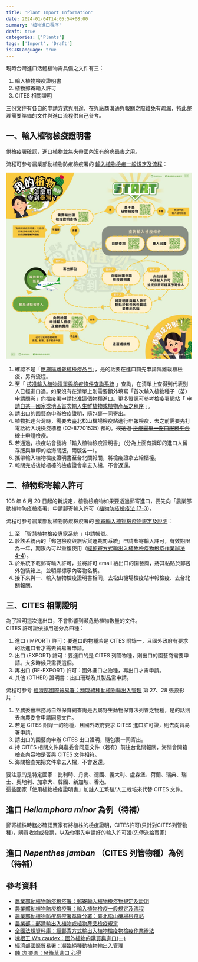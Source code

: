 ```yaml
---
title: 'Plant Import Information'
date: 2024-01-04T14:05:54+08:00
summary: '植物進口程序'
draft: true
categories: ['Plants']
tags: ['Import', 'Draft']
isCJKLanguage: true
---
```


現時台灣進口活體植物需具備之文件有三：  

1. 輸入植物檢疫證明書
2. 植物郵寄輸入許可
3. CITES 相關證明

三份文件有各自的申請方式與用途，在與廠商溝通與報關之際難免有疏漏，特此整理需要準備的文件與進口流程供自己參考。  

## 一、輸入植物檢疫證明書

供檢疫署確認，進口植物並無夾帶國內沒有的病蟲害之用。

流程可參考農業部動植物防疫檢疫署的 [輸入植物檢疫一般規定及流程](https://www.aphia.gov.tw/ws.php?id=9665)：  

![懶人包](images/植物郵包輸入規定圖示.jpg "來源：[農業部動植物防疫檢疫署](https://www.aphia.gov.tw/ws.php?id=18871)")

1. 確認不是「[應施隔離栽植檢疫品目](https://www.moa.gov.tw/ws.php?id=6108)」，是的話要在進口前先申請隔離栽植檢疫，另有流程。
2. 至「 [核准輸入植物清單與檢疫條件查詢系統](https://approve.aphia.gov.tw/Index) 」查詢，在清單上查得到代表別人已經進口過。如果沒有在清單上則需要額外填寫「首次輸入植物種子（苗）申請問卷」向檢疫署申請批准這個物種進口。更多資訊可參考檢疫署網站「 [申請自某一國家或地區首次輸入生鮮植物或植物產品之程序](https://www.aphia.gov.tw/ws.php?id=9663) 」。  
3. 請出口的園藝商申辦檢疫證明，隨包裹一同寄出。  
4. 植物抵達台灣時，需要去臺北松山機場檢疫站進行申報檢疫，去之前需要先打電話給入境檢疫櫃檯 (02-87701535) 預約。~~或透過 [檢疫雲單一窗口服務平台](https://cloudapq.aphia.gov.tw/login) 線上申請檢疫~~。  
5. 若通過，檢疫站會發給「輸入植物檢疫證明書」（分為上面有鋼印的進口人留存版與無印的給海關版，兩版各一）。  
6. 攜帶輸入植物檢疫證明書至台北關報關，將檢疫證拿去給櫃檯。  
7. 報關完成後給櫃檯的檢疫證會拿去入檔，不會返還。  

## 二、植物郵寄輸入許可

108 年 6 月 20 日起的新規定，植物檢疫物如果要透過郵寄進口，要先向「農業部動植物防疫檢疫署」申請郵寄輸入許可（[植物防疫檢疫法 17-3](https://law.moj.gov.tw/LawClass/LawSingle.aspx?pcode=M0140001&flno=17)）。  

流程可參考農業部動植物防疫檢疫署的 [郵寄輸入植物檢疫物規定及說明](https://www.aphia.gov.tw/ws.php?id=18871)：  

1. 至 「[智慧植物檢疫專家系統](https://smartpq.aphia.gov.tw/Account/Login) 」申請帳號。  
2. 於該系統內的「郵包檢疫與旅客貨運裁罰系統」申請郵寄輸入許可，有效期限為一年，期限內可以重複使用（[經郵寄方式輸出入植物檢疫物檢疫作業辦法 4-4](https://law.moj.gov.tw/LawClass/LawSingle.aspx?pcode=M0140048&flno=4)）。  
3. 於系統下載郵寄輸入許可，並將許可 email 給出口的園藝商，將其黏貼於郵包外包裝箱上，並明顯標示內容物名稱。  
4. 接下來與一、輸入植物檢疫證明書相同，去松山機場檢疫站申報檢疫、去台北關報關。  

## 三、CITES 相關證明

為了證明這次進出口，不會影響到瀕危動植物數量的文件。  
CITES 許可證依據用途分為四種：  

1. 進口 (IMPORT) 許可：要進口的物種若是 CITES 附錄一，且國外政府有要求的話進口者才需去貿易署申請。  
2. 出口 (EXPORT) 許可：要進口的是 CITES 列管物種，則出口的園藝商需要申請。大多時候只需要這個。  
3. 再出口 (RE-EXPORT) 許可：國外進口之物種，再出口才需申請。  
4. 其他 (OTHER) 證明書：出口珊瑚及其製品需申請。  

流程可參考 [經濟部國際貿易署：瀕臨絕種動植物輸出入管理](https://www.trade.gov.tw/Files/ActivityFile/52_45/0300-CITES%E8%B2%BF%E6%98%93%E7%AE%A1%E7%90%86%E7%B0%A1%E5%A0%B1.ppt) 第 27、28 張投影片：  

1. 至農委會林務局自然保育網查詢是否屬野生動物保育法列管之物種，是的話則去向農委會申請同意文件。  
2. 若是 CITES 附錄一的物種，且國外政府要求 CITES 進口許可證，則去向貿易署申請。  
3. 請出口的園藝商申辦 CITES 出口證明，隨包裹一同寄出。  
4. 持 CITES 相關文件與農委會同意文件（若有）前往台北關報關，海關會開箱檢查內容物是否與 CITES 文件相符。  
5. 海關檢查完把文件拿去入檔，不會返還。  

要注意的是特定國家：比利時、丹麥、德國、義大利、盧森堡、荷蘭、瑞典、瑞士、奧地利、加拿大、韓國、新加坡、香港。  
這些國家「使用植物檢疫證明書」加註人工繁殖/人工栽培來代替 CITES 文件。  

## 進口 *Heliamphora minor* 為例（待補）

郵寄植株時務必確認賣家有將植株的檢疫證明，CITES許可(只針對CITES列管物種)，購買收據或發票，以及你事先申請好的輸入許可證(先傳送給賣家)

## 進口 *Nepenthes jamban* （CITES 列管物種）為例 （待補）

## 參考資料

- [農業部動植物防疫檢疫署：郵寄輸入植物檢疫物規定及說明](https://www.aphia.gov.tw/ws.php?id=18871)
- [農業部動植物防疫檢疫署：輸入植物檢疫一般規定及流程](https://www.aphia.gov.tw/ws.php?id=9665)
- [農業部動植物防疫檢疫署基隆分署：臺北松山機場檢疫站](https://www.aphia.gov.tw/office/klaphia/ws.php?id=4985)
- [農業部：郵遞輸出入植物或植物產品檢疫規定](https://www.moa.gov.tw/ws.php?id=6108)
- [全國法規資料庫：經郵寄方式輸出入植物檢疫物檢疫作業辦法](https://law.moj.gov.tw/LawClass/LawAll.aspx?pcode=M0140048)
- [塊根王 W’s caudex：國外植物的購買與進口(一)](https://www.facebook.com/CaudexWang/posts/1039106499794287/)
- [經濟部國際貿易署：瀕臨絕種動植物輸出入管理](https://www.trade.gov.tw/Files/ActivityFile/52_45/0300-CITES%E8%B2%BF%E6%98%93%E7%AE%A1%E7%90%86%E7%B0%A1%E5%A0%B1.ppt)
- [蝕 肉 樂園：豬籠草進口 心得](https://www.facebook.com/CPMDU/posts/pfbid0C2AFpxByyEG7GTMKPFGjQtQYRzmo81X1jUTby7YyJ9suKMY2qRCPJnZ2D8agbfz4l)
